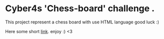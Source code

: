 # Cyber4s 'Chess-board' challenge .

This project represent a chess board with use HTML language good luck :)

Here some short [link](https://htmlpreview.github.io/?https://github.com/Yitzhak851/Cyber4s-projects/blob/main/3-%20chess%20board/0-%20Chess%20board%20%20HTML%20%26%20CSS/index.html). enjoy :)  <3
